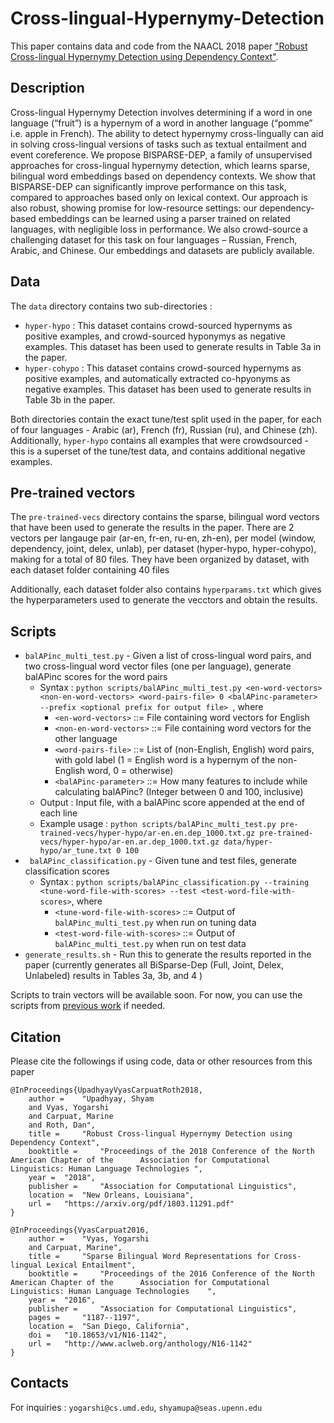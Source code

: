 # Cross-lingual-Hypernymy-Detection

This paper contains data and code from the NAACL 2018 paper ["Robust Cross-lingual Hypernymy Detection using Dependency Context"](http://cogcomp.org/page/publication_view/841).

## Description

Cross-lingual Hypernymy Detection involves determining if a word in one language (“fruit”) is a hypernym of a word in another language (“pomme” i.e. apple in French). The ability to detect hypernymy cross-lingually can aid in solving cross-lingual versions of tasks such as textual entailment and event coreference. We propose BISPARSE-DEP, a family of unsupervised approaches for cross-lingual hypernymy detection, which learns sparse, bilingual word embeddings based on dependency contexts. We show that BISPARSE-DEP can significantly improve performance on this task, compared to approaches based only on lexical context. Our approach is also robust, showing promise for low-resource settings: our dependency-based embeddings can be learned using a parser trained on related languages, with negligible loss in performance. We also crowd-source a challenging dataset for this task on four languages – Russian, French, Arabic, and Chinese. Our embeddings and datasets are publicly available.

## Data

The `data` directory contains two sub-directories :

- `hyper-hypo` : This dataset contains crowd-sourced hypernyms as positive examples, and crowd-sourced hyponymys as negative examples. This dataset has been used to generate results in Table 3a in the paper.
- `hyper-cohypo` : This dataset contains crowd-sourced hypernyms as positive examples, and automatically extracted co-hpyonyms as negative examples. This dataset has been used to generate results in Table 3b in the paper.

Both directories contain the exact tune/test split used in the paper, for each of four languages - Arabic (ar), French (fr), Russian (ru), and Chinese (zh). Additionally, `hyper-hypo` contains all examples that were crowdsourced - this is a superset of the tune/test data, and contains additional negative examples.

## Pre-trained vectors

The `pre-trained-vecs` directory contains the sparse, bilingual word vectors that have been used to generate the results in the paper. There are 2 vectors per langauge pair (ar-en, fr-en, ru-en, zh-en), per model (window, dependency, joint, delex, unlab), per dataset (hyper-hypo, hyper-cohypo), making for a total of 80 files. They have been organized by dataset, with each dataset folder containing 40 files

Additionally, each dataset folder also contains `hyperparams.txt` which gives the hyperparameters used to generate the vecctors and obtain the results.

## Scripts

- `balAPinc_multi_test.py` - Given a list of cross-lingual word pairs, and two cross-lingual word vector files (one per language), generate balAPinc scores for the word pairs
    - Syntax : `python scripts/balAPinc_multi_test.py <en-word-vectors> <non-en-word-vectors> <word-pairs-file> 0 <balAPinc-parameter> --prefix <optional prefix for output file> `, where
        -  `<en-word-vectors>` ::= File containing word vectors for English
        -  `<non-en-word-vectors>` ::= File containing word vectors for the other language
        -  `<word-pairs-file>` ::= List of (non-English, English) word pairs, with gold label (1 = English word is a hypernym of the non-English word, 0 = otherwise)
        -  `<balAPinc-parameter>` ::= How many features to include while calculating balAPinc? (Integer between 0 and 100, inclusive)
    -  Output : Input file, with a balAPinc score appended at the end of each line
    -  Example usage : `python scripts/balAPinc_multi_test.py pre-trained-vecs/hyper-hypo/ar-en.en.dep_1000.txt.gz pre-trained-vecs/hyper-hypo/ar-en.ar.dep_1000.txt.gz data/hyper-hypo/ar_tune.txt 0 100`
-  ` balAPinc_classification.py` - Given tune and test files, generate classification scores
    -  Syntax : `python scripts/balAPinc_classification.py --training <tune-word-file-with-scores> --test <test-word-file-with-scores>`, where
        - `<tune-word-file-with-scores>` ::= Output of `balAPinc_multi_test.py` when run on tuning data
        - `<test-word-file-with-scores>` ::= Output of `balAPinc_multi_test.py` when run on test data
- `generate_results.sh` - Run this to generate the results reported in the paper (currently generates all BiSparse-Dep (Full, Joint, Delex, Unlabeled) results in Tables 3a, 3b, and 4 )

Scripts to train vectors will be available soon. For now, you can use the scripts from [previous work](https://github.com/yogarshi/bisparse) if needed.

## Citation

Please cite the followings if using code, data or other resources from this paper

```
@InProceedings{UpadhyayVyasCarpuatRoth2018,
	author = 	"Upadhyay, Shyam
	and	Vyas, Yogarshi
	and Carpuat, Marine
	and Roth, Dan",
	title = 	"Robust Cross-lingual Hypernymy Detection using Dependency Context",
	booktitle = 	"Proceedings of the 2018 Conference of the North American Chapter of the      Association for Computational Linguistics: Human Language Technologies ",
	year = 	"2018",
	publisher = 	"Association for Computational Linguistics",
	location = 	"New Orleans, Louisiana",
	url = 	"https://arxiv.org/pdf/1803.11291.pdf"
}

@InProceedings{VyasCarpuat2016,
	author = 	"Vyas, Yogarshi
	and Carpuat, Marine",
	title = 	"Sparse Bilingual Word Representations for Cross-lingual Lexical Entailment",
	booktitle = 	"Proceedings of the 2016 Conference of the North American Chapter of the      Association for Computational Linguistics: Human Language Technologies    ",
	year = 	"2016",
	publisher = 	"Association for Computational Linguistics",
	pages = 	"1187--1197",
	location = 	"San Diego, California",
	doi = 	"10.18653/v1/N16-1142",
	url = 	"http://www.aclweb.org/anthology/N16-1142"
}

```

## Contacts

For inquiries : `yogarshi@cs.umd.edu`, `shyamupa@seas.upenn.edu`
